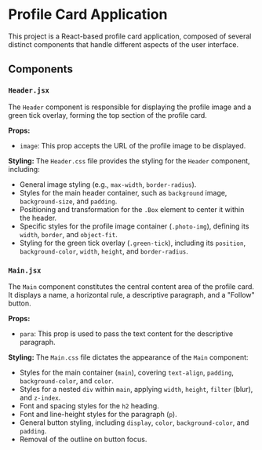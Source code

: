 # Profile Card Application

This project is a React-based profile card application, composed of several distinct components that handle different aspects of the user interface.

## Components

### `Header.jsx`

The `Header` component is responsible for displaying the profile image and a green tick overlay, forming the top section of the profile card.

**Props:**

- `image`: This prop accepts the URL of the profile image to be displayed.

**Styling:**
The `Header.css` file provides the styling for the `Header` component, including:

- General image styling (e.g., `max-width`, `border-radius`).
- Styles for the main header container, such as `background` image, `background-size`, and `padding`.
- Positioning and transformation for the `.Box` element to center it within the header.
- Specific styles for the profile image container (`.photo-img`), defining its `width`, `border`, and `object-fit`.
- Styling for the green tick overlay (`.green-tick`), including its `position`, `background-color`, `width`, `height`, and `border-radius`.

### `Main.jsx`

The `Main` component constitutes the central content area of the profile card. It displays a name, a horizontal rule, a descriptive paragraph, and a "Follow" button.

**Props:**

- `para`: This prop is used to pass the text content for the descriptive paragraph.

**Styling:**
The `Main.css` file dictates the appearance of the `Main` component:

- Styles for the main container (`main`), covering `text-align`, `padding`, `background-color`, and `color`.
- Styles for a nested `div` within `main`, applying `width`, `height`, `filter` (blur), and `z-index`.
- Font and spacing styles for the `h2` heading.
- Font and line-height styles for the paragraph (`p`).
- General button styling, including `display`, `color`, `background-color`, and `padding`.
- Removal of the outline on button focus.
